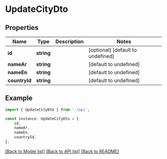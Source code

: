 # UpdateCityDto


## Properties

Name | Type | Description | Notes
------------ | ------------- | ------------- | -------------
**id** | **string** |  | [optional] [default to undefined]
**nameAr** | **string** |  | [default to undefined]
**nameEn** | **string** |  | [default to undefined]
**countryId** | **string** |  | [default to undefined]

## Example

```typescript
import { UpdateCityDto } from './api';

const instance: UpdateCityDto = {
    id,
    nameAr,
    nameEn,
    countryId,
};
```

[[Back to Model list]](../README.md#documentation-for-models) [[Back to API list]](../README.md#documentation-for-api-endpoints) [[Back to README]](../README.md)
